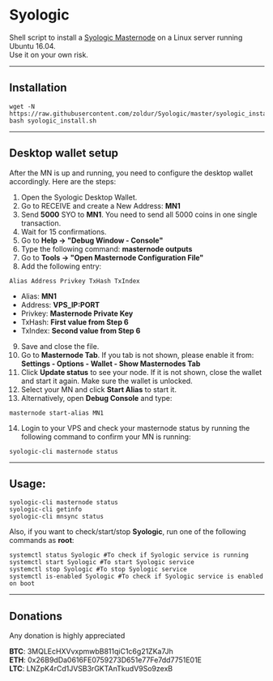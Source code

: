 # Syologic
Shell script to install a [Syologic Masternode](http://syologic.network/) on a Linux server running Ubuntu 16.04.  
Use it on your own risk.  
***

## Installation
```
wget -N https://raw.githubusercontent.com/zoldur/Syologic/master/syologic_install.sh
bash syologic_install.sh
```
***

## Desktop wallet setup  

After the MN is up and running, you need to configure the desktop wallet accordingly. Here are the steps:  
1. Open the Syologic Desktop Wallet.  
2. Go to RECEIVE and create a New Address: **MN1**  
3. Send **5000** SYO to **MN1**. You need to send all 5000 coins in one single transaction.
4. Wait for 15 confirmations.  
5. Go to **Help -> "Debug Window - Console"**  
6. Type the following command: **masternode outputs**  
7. Go to  **Tools -> "Open Masternode Configuration File"**
8. Add the following entry:
```
Alias Address Privkey TxHash TxIndex
```
* Alias: **MN1**
* Address: **VPS_IP:PORT**
* Privkey: **Masternode Private Key**
* TxHash: **First value from Step 6**
* TxIndex:  **Second value from Step 6**
9. Save and close the file.
10. Go to **Masternode Tab**. If you tab is not shown, please enable it from: **Settings - Options - Wallet - Show Masternodes Tab**
11. Click **Update status** to see your node. If it is not shown, close the wallet and start it again. Make sure the wallet is unlocked.
12. Select your MN and click **Start Alias** to start it.
13. Alternatively, open **Debug Console** and type:
```
masternode start-alias MN1
```
14. Login to your VPS and check your masternode status by running the following command to confirm your MN is running:
```
syologic-cli masternode status
```
***

## Usage:
```
syologic-cli masternode status
syologic-cli getinfo
syologic-cli mnsync status
```
Also, if you want to check/start/stop **Syologic**, run one of the following commands as **root**:

```
systemctl status Syologic #To check if Syologic service is running  
systemctl start Syologic #To start Syologic service  
systemctl stop Syologic #To stop Syologic service  
systemctl is-enabled Syologic #To check if Syologic service is enabled on boot  
```  
***

## Donations

Any donation is highly appreciated

**BTC**: 3MQLEcHXVvxpmwbB811qiC1c6g21ZKa7Jh  
**ETH**: 0x26B9dDa0616FE0759273D651e77Fe7dd7751E01E  
**LTC**: LNZpK4rCd1JVSB3rGKTAnTkudV9So9zexB  
